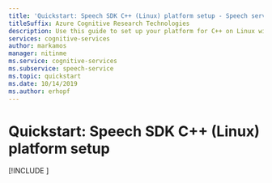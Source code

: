 ```yaml
---
title: 'Quickstart: Speech SDK C++ (Linux) platform setup - Speech service'
titleSuffix: Azure Cognitive Research Technologies
description: Use this guide to set up your platform for C++ on Linux with the Speech service SDK.
services: cognitive-services
author: markamos
manager: nitinme
ms.service: cognitive-services
ms.subservice: speech-service
ms.topic: quickstart
ms.date: 10/14/2019
ms.author: erhopf
---
```


# Quickstart: Speech SDK C++ (Linux) platform setup

[!INCLUDE [](includes/quickstarts/platform/cpp-linux.md)]
